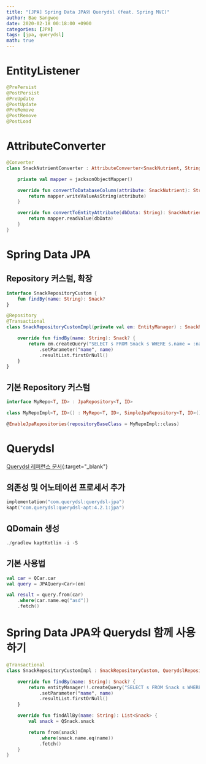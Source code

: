 ```yaml
---
title: "[JPA] Spring Data JPA와 Querydsl (feat. Spring MVC)"
author: Bae Sangwoo
date: 2020-02-18 00:18:00 +0900
categories: [JPA]
tags: [jpa, querydsl]
math: true
---
```


# EntityListener

```kotlin
@PrePersist
@PostPersist
@PreUpdate
@PostUpdate
@PreRemove
@PostRemove
@PostLoad
```


# AttributeConverter

```kotlin
@Converter
class SnackNutrientConverter : AttributeConverter<SnackNutrient, String> {

    private val mapper = jacksonObjectMapper()

    override fun convertToDatabaseColumn(attribute: SnackNutrient): String {
        return mapper.writeValueAsString(attribute)
    }

    override fun convertToEntityAttribute(dbData: String): SnackNutrient {
        return mapper.readValue(dbData)
    }
}
```


# Spring Data JPA

## Repository 커스텀, 확장

```kotlin
interface SnackRepositoryCustom {
    fun findBy(name: String): Snack?
}

@Repository
@Transactional
class SnackRepositoryCustomImpl(private val em: EntityManager) : SnackRepositoryCustom {

    override fun findBy(name: String): Snack? {
        return em.createQuery("SELECT s FROM Snack s WHERE s.name = :name", Snack::class.java)
            .setParameter("name", name)
            .resultList.firstOrNull()
    }
}
```

## 기본 Repository 커스텀

```kotlin
interface MyRepo<T, ID> : JpaRepository<T, ID>

class MyRepoImpl<T, ID>() : MyRepo<T, ID>, SimpleJpaRepository<T, ID>()

@EnableJpaRepositories(repositoryBaseClass = MyRepoImpl::class)
```


# Querydsl

[Querydsl 레퍼런스 문서](http://www.querydsl.com/static/querydsl/4.0.1/reference/ko-KR/html_single/){:target="_blank"}

## 의존성 및 어노테이션 프로세서 추가

```kotlin
implementation("com.querydsl:querydsl-jpa")
kapt("com.querydsl:querydsl-apt:4.2.1:jpa")
```

## QDomain 생성

```kotlin
./gradlew kaptKotlin -i -S
```

## 기본 사용법

```kotlin
val car = QCar.car
val query = JPAQuery<Car>(em)

val result = query.from(car)
    .where(car.name.eq("asd"))
    .fetch()
```

# Spring Data JPA와 Querydsl 함께 사용하기

```kotlin
@Transactional
class SnackRepositoryCustomImpl : SnackRepositoryCustom, QuerydslRepositorySupport(Snack::class.java) {

    override fun findBy(name: String): Snack? {
        return entityManager!!.createQuery("SELECT s FROM Snack s WHERE s.name = :name", Snack::class.java)
            .setParameter("name", name)
            .resultList.firstOrNull()
    }

    override fun findAllBy(name: String): List<Snack> {
        val snack = QSnack.snack

        return from(snack)
            .where(snack.name.eq(name))
            .fetch()
    }
}
```